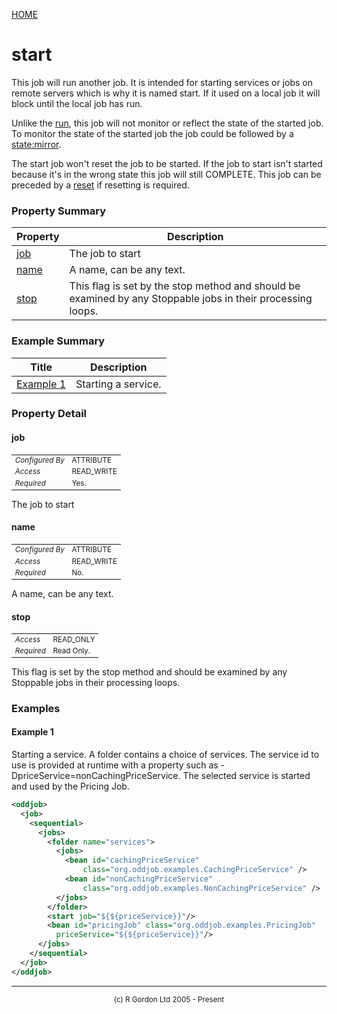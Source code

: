 [HOME](../../../../README.md)
# start

This job will run another job. It is intended
for starting services or jobs on remote servers which is why it is
named start. If it used on a local job it will block until the local
job has run.



Unlike the [run](../../../../org/oddjob/jobs/job/RunJob.md), this job will not monitor or reflect the
state of the started job. To monitor the state of the started job the
job could be followed by a [state:mirror](../../../../org/oddjob/state/MirrorState.md).


The start job won't reset the job to be started. If the job to start
isn't started because it's in the wrong state this job will still
COMPLETE. This job can be preceded by a [reset](../../../../org/oddjob/jobs/job/ResetJob.md) if resetting
is required.

### Property Summary

| Property | Description |
| -------- | ----------- |
| [job](#propertyjob) | The job to start | 
| [name](#propertyname) | A name, can be any text. | 
| [stop](#propertystop) | This flag is set by the stop method and should be examined by any Stoppable jobs in their processing loops. | 


### Example Summary

| Title | Description |
| ----- | ----------- |
| [Example 1](#example1) | Starting a service. |


### Property Detail
#### job <a name="propertyjob"></a>

<table style='font-size:smaller'>
      <tr><td><i>Configured By</i></td><td>ATTRIBUTE</td></tr>
      <tr><td><i>Access</i></td><td>READ_WRITE</td></tr>
      <tr><td><i>Required</i></td><td>Yes.</td></tr>
</table>

The job to start

#### name <a name="propertyname"></a>

<table style='font-size:smaller'>
      <tr><td><i>Configured By</i></td><td>ATTRIBUTE</td></tr>
      <tr><td><i>Access</i></td><td>READ_WRITE</td></tr>
      <tr><td><i>Required</i></td><td>No.</td></tr>
</table>

A name, can be any text.

#### stop <a name="propertystop"></a>

<table style='font-size:smaller'>
      <tr><td><i>Access</i></td><td>READ_ONLY</td></tr>
      <tr><td><i>Required</i></td><td>Read Only.</td></tr>
</table>

This flag is set by the stop method and should
be examined by any Stoppable jobs in their processing loops.


### Examples
#### Example 1 <a name="example1"></a>

Starting a service. A folder contains a choice of services. The service
id to use is provided at runtime with a property such as
-DpriceService=nonCachingPriceService. The selected service is started
and used by the Pricing Job.

```xml
<oddjob>
  <job>
    <sequential>
      <jobs>
        <folder name="services">
          <jobs>
            <bean id="cachingPriceService" 
                class="org.oddjob.examples.CachingPriceService" />
            <bean id="nonCachingPriceService" 
                class="org.oddjob.examples.NonCachingPriceService" />
          </jobs>
        </folder>
        <start job="${${priceService}}"/>
        <bean id="pricingJob" class="org.oddjob.examples.PricingJob"
          priceService="${${priceService}}"/>
      </jobs>
    </sequential>
  </job>
</oddjob>
```



-----------------------

<div style='font-size: smaller; text-align: center;'>(c) R Gordon Ltd 2005 - Present</div>
